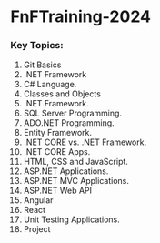 # FnFTraining-2024
### Key Topics:
1. Git Basics
2. .NET Framework 
3. C# Language.
4. Classes and Objects
5. .NET Framework. 
6. SQL Server Programming. 
7. ADO.NET Programming. 
8. Entity Framework. 
9. .NET CORE vs. .NET Framework. 
10. .NET CORE Apps. 
11. HTML, CSS and JavaScript. 
12. ASP.NET Applications. 
13. ASP.NET MVC Applications. 
14. ASP.NET Web API 
15. Angular
16. React
17. Unit Testing Applications. 
18. Project

